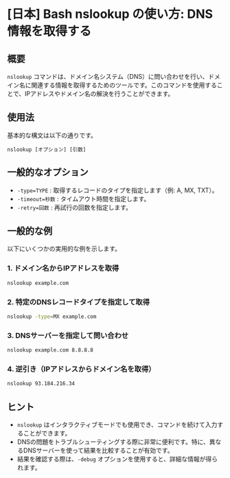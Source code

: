 # [日本] Bash nslookup の使い方: DNS情報を取得する

## 概要
`nslookup` コマンドは、ドメイン名システム（DNS）に問い合わせを行い、ドメイン名に関連する情報を取得するためのツールです。このコマンドを使用することで、IPアドレスやドメイン名の解決を行うことができます。

## 使用法
基本的な構文は以下の通りです。

```
nslookup [オプション] [引数]
```

## 一般的なオプション
- `-type=TYPE` : 取得するレコードのタイプを指定します（例: A, MX, TXT）。
- `-timeout=秒数` : タイムアウト時間を指定します。
- `-retry=回数` : 再試行の回数を指定します。

## 一般的な例
以下にいくつかの実用的な例を示します。

### 1. ドメイン名からIPアドレスを取得
```bash
nslookup example.com
```

### 2. 特定のDNSレコードタイプを指定して取得
```bash
nslookup -type=MX example.com
```

### 3. DNSサーバーを指定して問い合わせ
```bash
nslookup example.com 8.8.8.8
```

### 4. 逆引き（IPアドレスからドメイン名を取得）
```bash
nslookup 93.184.216.34
```

## ヒント
- `nslookup` はインタラクティブモードでも使用でき、コマンドを続けて入力することができます。
- DNSの問題をトラブルシューティングする際に非常に便利です。特に、異なるDNSサーバーを使って結果を比較することが有効です。
- 結果を確認する際は、`-debug` オプションを使用すると、詳細な情報が得られます。